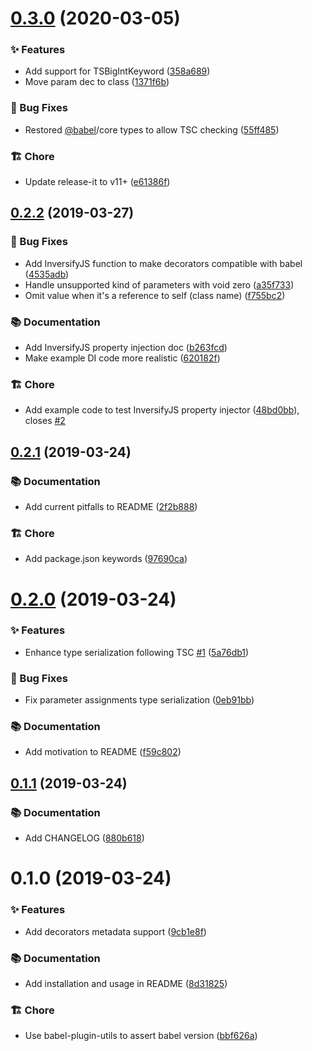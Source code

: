 # [0.3.0](https://github.com/leonardfactory/babel-plugin-transform-typescript-metadata/compare/v0.2.2...v0.3.0) (2020-03-05)


### ✨ Features

* Add support for TSBigIntKeyword ([358a689](https://github.com/leonardfactory/babel-plugin-transform-typescript-metadata/commit/358a689))
* Move param dec to class ([1371f6b](https://github.com/leonardfactory/babel-plugin-transform-typescript-metadata/commit/1371f6b))


### 🐛 Bug Fixes

* Restored [@babel](https://github.com/babel)/core types to allow TSC checking ([55ff485](https://github.com/leonardfactory/babel-plugin-transform-typescript-metadata/commit/55ff485))


### 🏗 Chore

* Update release-it to v11+ ([e61386f](https://github.com/leonardfactory/babel-plugin-transform-typescript-metadata/commit/e61386f))

## [0.2.2](https://github.com/leonardfactory/babel-plugin-transform-typescript-metadata/compare/v0.2.1...v0.2.2) (2019-03-27)


### 🐛 Bug Fixes

* Add InversifyJS function to make decorators compatible with babel ([4535adb](https://github.com/leonardfactory/babel-plugin-transform-typescript-metadata/commit/4535adb))
* Handle unsupported kind of parameters with void zero ([a35f733](https://github.com/leonardfactory/babel-plugin-transform-typescript-metadata/commit/a35f733))
* Omit value when it's a reference to self (class name) ([f755bc2](https://github.com/leonardfactory/babel-plugin-transform-typescript-metadata/commit/f755bc2))


### 📚 Documentation

* Add InversifyJS property injection doc ([b263fcd](https://github.com/leonardfactory/babel-plugin-transform-typescript-metadata/commit/b263fcd))
* Make example DI code more realistic ([620182f](https://github.com/leonardfactory/babel-plugin-transform-typescript-metadata/commit/620182f))


### 🏗 Chore

* Add example code to test InversifyJS property injector ([48bd0bb](https://github.com/leonardfactory/babel-plugin-transform-typescript-metadata/commit/48bd0bb)), closes [#2](https://github.com/leonardfactory/babel-plugin-transform-typescript-metadata/issues/2)


## [0.2.1](https://github.com/leonardfactory/babel-plugin-transform-typescript-metadata/compare/v0.2.0...v0.2.1) (2019-03-24)


### 📚 Documentation

* Add current pitfalls to README ([2f2b888](https://github.com/leonardfactory/babel-plugin-transform-typescript-metadata/commit/2f2b888))


### 🏗 Chore

* Add package.json keywords ([97690ca](https://github.com/leonardfactory/babel-plugin-transform-typescript-metadata/commit/97690ca))


# [0.2.0](https://github.com/leonardfactory/babel-plugin-transform-typescript-metadata/compare/v0.1.1...v0.2.0) (2019-03-24)


### ✨ Features

* Enhance type serialization following TSC [#1](https://github.com/leonardfactory/babel-plugin-transform-typescript-metadata/issues/1) ([5a76db1](https://github.com/leonardfactory/babel-plugin-transform-typescript-metadata/commit/5a76db1))


### 🐛 Bug Fixes

* Fix parameter assignments type serialization ([0eb91bb](https://github.com/leonardfactory/babel-plugin-transform-typescript-metadata/commit/0eb91bb))


### 📚 Documentation

* Add motivation to README ([f59c802](https://github.com/leonardfactory/babel-plugin-transform-typescript-metadata/commit/f59c802))


## [0.1.1](https://github.com/leonardfactory/babel-plugin-transform-typescript-metadata/compare/v0.1.0...v0.1.1) (2019-03-24)


### 📚 Documentation

* Add CHANGELOG ([880b618](https://github.com/leonardfactory/babel-plugin-transform-typescript-metadata/commit/880b618))


# 0.1.0 (2019-03-24)


### ✨ Features

* Add decorators metadata support ([9cb1e8f](https://github.com/leonardfactory/babel-plugin-transform-typescript-metadata/commit/9cb1e8f))


### 📚 Documentation

* Add installation and usage in README ([8d31825](https://github.com/leonardfactory/babel-plugin-transform-typescript-metadata/commit/8d31825))


### 🏗 Chore

* Use babel-plugin-utils to assert babel version ([bbf626a](https://github.com/leonardfactory/babel-plugin-transform-typescript-metadata/commit/bbf626a))


